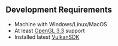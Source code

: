 ## Development Requirements
* Machine with Windows/Linux/MacOS
* At least [OpenGL 3.3](https://wikipedia.org/wiki/OpenGL) support
* Installed latest [VulkanSDK](https://vulkan.lunarg.com/)

